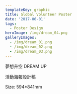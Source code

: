 ```yaml
---
templateKey: graphic
title: Global Volunteer Poster
date: '2017-06-01'
tags:
  - Poster Design
heroImage: /img/dream_04.png
galleryImages:
  - /img/dream_01.png
  - /img/dream_02.png
  - /img/dream_03.png
---
```

夢想升空 DREAM UP

活動海報設計稿

Size: 594*841mm
